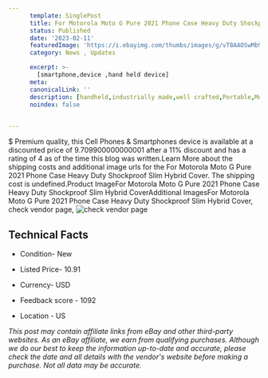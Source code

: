 ```yaml
---
      template: SinglePost
      title: For Motorola Moto G Pure 2021 Phone Case Heavy Duty Shockproof Slim Hybrid Cover
      status: Published
      date: '2023-02-11'
      featuredImage: 'https://i.ebayimg.com/thumbs/images/g/vT8AAOSwMb9isTuQ/s-l225.jpg'
      category: News , Updates

      excerpt: >-
        [smartphone,device ,hand held device]
      meta:
      canonicalLink: ''
      description: [handheld,industrially made,well crafted,Portable,Mobile,Compact,Convenient,Lightweight,Maneuverable,Man-portable,Miniature,Carriable,Hand-held,Light,Holdable,Transportable,Mobile device,Pocket-sized,On-the-go,Wireless,Cordless,Compact size,Convenient size, smartphone,device ,hand held device]
      noindex: false

        
---
```

$
    Premium quality, this Cell Phones & Smartphones device is available at a discounted price of 9.709900000000001 after a 11% discount and has a rating of 4 as of the time this blog was written.Learn More about the shipping costs and additional image urls for the For Motorola Moto G Pure 2021 Phone Case Heavy Duty Shockproof Slim Hybrid Cover. The shipping cost is undefined.Product ImageFor Motorola Moto G Pure 2021 Phone Case Heavy Duty Shockproof Slim Hybrid CoverAdditional ImagesFor Motorola Moto G Pure 2021 Phone Case Heavy Duty Shockproof Slim Hybrid Cover, check vendor page, ![check vendor page](https://origin-galleryplus.ebayimg.com/ws/web/363880175157_2_0_1/225x225.jpg,https://origin-galleryplus.ebayimg.com/ws/web/363880175157_3_0_1/225x225.jpg,https://origin-galleryplus.ebayimg.com/ws/web/363880175157_4_0_1/225x225.jpg,https://origin-galleryplus.ebayimg.com/ws/web/363880175157_5_0_1/225x225.jpg,https://origin-galleryplus.ebayimg.com/ws/web/363880175157_6_0_1/225x225.jpg,https://origin-galleryplus.ebayimg.com/ws/web/363880175157_7_0_1/225x225.jpg,https://origin-galleryplus.ebayimg.com/ws/web/363880175157_8_0_1/225x225.jpg)
    
    

 ## Technical Facts 



     
      

 - Condition- New 


      

 - Listed Price- 10.91 


      

 - Currency- USD 


      

 - Feedback score - 1092 


      

 - Location - US 


      
      

 *_This post may contain affiliate links from eBay and other third-party websites. As an eBay affiliate, we earn from qualifying purchases. Although we do our best to keep the information up-to-date and accurate, please check the date and all details with the vendor's website before making a purchase. Not all data may be accurate._*



    
    
    
    
    